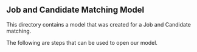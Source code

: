 ## Job and Candidate Matching Model
This directory contains a model that was created for a Job and Candidate matching.

The following are steps that can be used to open our model.

